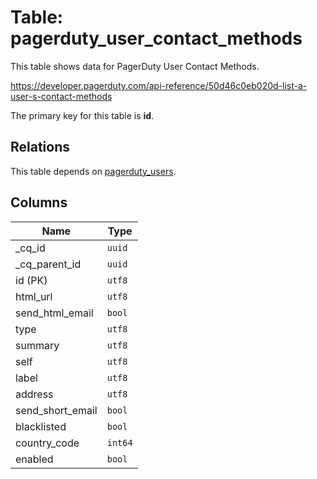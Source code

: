 # Table: pagerduty_user_contact_methods

This table shows data for PagerDuty User Contact Methods.

https://developer.pagerduty.com/api-reference/50d46c0eb020d-list-a-user-s-contact-methods

The primary key for this table is **id**.

## Relations

This table depends on [pagerduty_users](pagerduty_users).

## Columns

| Name          | Type          |
| ------------- | ------------- |
|_cq_id|`uuid`|
|_cq_parent_id|`uuid`|
|id (PK)|`utf8`|
|html_url|`utf8`|
|send_html_email|`bool`|
|type|`utf8`|
|summary|`utf8`|
|self|`utf8`|
|label|`utf8`|
|address|`utf8`|
|send_short_email|`bool`|
|blacklisted|`bool`|
|country_code|`int64`|
|enabled|`bool`|